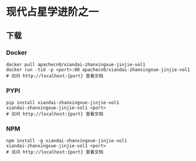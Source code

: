 # 现代占星学进阶之一

## 下载

### Docker

```
docker pull apachecn0/xiandai-zhanxingxue-jinjie-vol1
docker run -tid -p <port>:80 apachecn0/xiandai-zhanxingxue-jinjie-vol1
# 访问 http://localhost:{port} 查看文档
```

### PYPI

```
pip install xiandai-zhanxingxue-jinjie-vol1
xiandai-zhanxingxue-jinjie-vol1 <port>
# 访问 http://localhost:{port} 查看文档
```

### NPM

```
npm install -g xiandai-zhanxingxue-jinjie-vol1
xiandai-zhanxingxue-jinjie-vol1 <port>
# 访问 http://localhost:{port} 查看文档
```